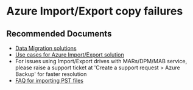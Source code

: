 
<properties
	pageTitle="Issues with data migration using IE"
	description="Issues with data migration using IE"
	service="microsoft.importexport.jobs"
	resource=""
	authors="madhurinms"
	ms.author="madhn"
	displayOrder=""
	selfHelpType="generic"
	supportTopicIds="32738676,32738681,32738690,32738691,32738692"
	resourceTags=""
	productPesIds="17082"
	cloudEnvironments="public,fairfax"
	articleId="4"
	ownershipId="StorageMediaEdge_ImportExport"
/>

# Azure Import/Export copy failures

## **Recommended Documents**

* [Data Migration solutions](https://docs.microsoft.com/azure/storage/common/storage-choose-data-transfer-solution?toc=/azure/storage/blobs/toc.json)<br>
* [Use cases for Azure Import/Export solution](https://docs.microsoft.com/azure/storage/common/storage-import-export-service?toc=/azure/storage/blobs/toc.json#azure-importexport-use-cases)
* For issues using Import/Export drives with MARs/DPM/MAB service, please raise a support ticket at 'Create a support request > Azure Backup' for faster resolution
* [FAQ for importing PST files](https://docs.microsoft.com/microsoft-365/compliance/faqimporting-pst-files-to-office-365?view=o365-worldwide#using-drive-shipping-to-import-pst-files)<br>
